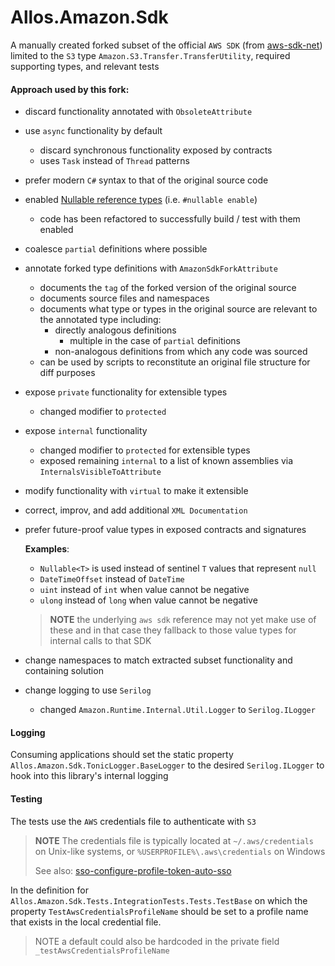 # Allos.Amazon.Sdk

A manually created forked subset of the official `AWS SDK` (from [aws-sdk-net](https://github.com/aws/aws-sdk-net.git)) limited to the `S3` type `Amazon.S3.Transfer.TransferUtility`, required supporting types, and relevant tests

#### Approach used by this fork:

- discard functionality annotated with `ObsoleteAttribute`

- use `async` functionality by default
  - discard synchronous functionality exposed by contracts
  - uses `Task` instead of `Thread` patterns

- prefer modern `C#` syntax to that of the original source code

- enabled [Nullable reference types](https://learn.microsoft.com/en-us/dotnet/csharp/nullable-references)  (i.e. `#nullable enable`)
  - code has been refactored to successfully build / test with them enabled

- coalesce `partial` definitions where possible

- annotate forked type definitions with `AmazonSdkForkAttribute` 

  - documents the `tag` of the forked version of the original source
  - documents source files and namespaces
  - documents what type or types in the original source are relevant to the annotated type including:
    - directly analogous definitions 
      - multiple in the case of `partial` definitions
    - non-analogous definitions from which any code was sourced
  - can be used by scripts to reconstitute an original file structure for diff purposes

- expose `private` functionality for extensible types
  - changed modifier to `protected` 

- expose `internal` functionality
  - changed modifier to `protected` for extensible types
  - exposed remaining `internal` to a list of known assemblies via `InternalsVisibleToAttribute`

- modify functionality with `virtual` to make it extensible

- correct, improv, and add additional `XML Documentation`

- prefer future-proof value types in exposed contracts and signatures

  **Examples**:

  - `Nullable<T>` is used instead of sentinel `T` values that represent `null`
  - `DateTimeOffset` instead of `DateTime`
  - `uint` instead of `int` when value cannot be negative
  - `ulong` instead of `long` when value cannot be negative

  > **NOTE** the underlying `aws sdk` reference may not yet make use of these and in that case they fallback to those value types for internal calls to that SDK

- change namespaces to match extracted subset functionality and containing solution

- change logging to use `Serilog`

  - changed `Amazon.Runtime.Internal.Util.Logger` to `Serilog.ILogger`


#### Logging

Consuming applications should set the static property `Allos.Amazon.Sdk.TonicLogger.BaseLogger` to the desired `Serilog.ILogger` to hook into this library's internal logging

#### Testing

The tests use the `AWS` credentials file to authenticate with `S3`

> **NOTE** The credentials file is typically located at `~/.aws/credentials` on Unix-like systems, or `%USERPROFILE%\.aws\credentials` on Windows
>
> See also: [sso-configure-profile-token-auto-sso](https://docs.aws.amazon.com/cli/latest/userguide/sso-configure-profile-token.html#sso-configure-profile-token-auto-sso)

In the definition for `Allos.Amazon.Sdk.Tests.IntegrationTests.Tests.TestBase` on which the property `TestAwsCredentialsProfileName` should be set to a profile name that exists in the local credential file. 

> NOTE a default could also be hardcoded in the private field `_testAwsCredentialsProfileName`
